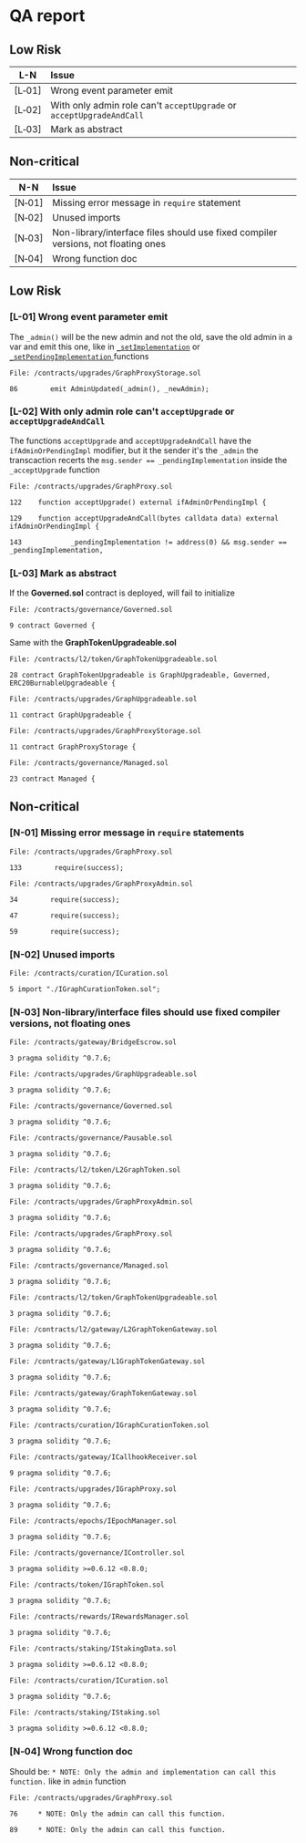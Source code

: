 # QA report

## Low Risk
| L-N    |Issue|
|:------:|:----|
| [L&#x2011;01] | Wrong event parameter emit |
| [L&#x2011;02] | With only admin role can't `acceptUpgrade` or `acceptUpgradeAndCall` |
| [L&#x2011;03] | Mark as abstract |

## Non-critical

| N-N    |Issue|
|:------:|:----|
| [N&#x2011;01] | Missing error message in `require` statement |
| [N&#x2011;02] | Unused imports |
| [N&#x2011;03] | Non-library/interface files should use fixed compiler versions, not floating ones |
| [N&#x2011;04] | Wrong function doc |

## Low Risk

### [L-01] Wrong event parameter emit

The `_admin()` will be the new admin and not the old, save the old admin in a var and emit this one, like in [`_setImplementation`](https://github.com/code-423n4/2022-10-thegraph/blob/309a188f7215fa42c745b136357702400f91b4ff/contracts/upgrades/GraphProxyStorage.sol#L115-L124) or [`_setPendingImplementation` ](https://github.com/code-423n4/2022-10-thegraph/blob/309a188f7215fa42c745b136357702400f91b4ff/contracts/upgrades/GraphProxyStorage.sol#L130-L139) functions

```solidity
File: /contracts/upgrades/GraphProxyStorage.sol

86        emit AdminUpdated(_admin(), _newAdmin);
```

### [L-02] With only admin role can't `acceptUpgrade` or `acceptUpgradeAndCall`

The functions `acceptUpgrade` and `acceptUpgradeAndCall` have the `ifAdminOrPendingImpl` modifier, but it the sender it's the `_admin` the transcaction recerts the `msg.sender == _pendingImplementation` inside the `_acceptUpgrade` function

```solidity
File: /contracts/upgrades/GraphProxy.sol

122    function acceptUpgrade() external ifAdminOrPendingImpl {

129    function acceptUpgradeAndCall(bytes calldata data) external ifAdminOrPendingImpl {

143            _pendingImplementation != address(0) && msg.sender == _pendingImplementation,
```

### [L-03] Mark as abstract

If the **Governed.sol** contract is deployed,  will fail to initialize

```solidity
File: /contracts/governance/Governed.sol

9 contract Governed {
```

Same with the **GraphTokenUpgradeable.sol**

```solidity
File: /contracts/l2/token/GraphTokenUpgradeable.sol

28 contract GraphTokenUpgradeable is GraphUpgradeable, Governed, ERC20BurnableUpgradeable {
```

```solidity
File: /contracts/upgrades/GraphUpgradeable.sol

11 contract GraphUpgradeable {
```

```solidity
File: /contracts/upgrades/GraphProxyStorage.sol

11 contract GraphProxyStorage {
```

```solidity
File: /contracts/governance/Managed.sol

23 contract Managed {
```


## Non-critical

### [N-01] Missing error message in `require` statements

```solidity
File: /contracts/upgrades/GraphProxy.sol

133        require(success);
```

```solidity
File: /contracts/upgrades/GraphProxyAdmin.sol

34        require(success);

47        require(success);

59        require(success);
```

### [N-02] Unused imports

```solidity
File: /contracts/curation/ICuration.sol

5 import "./IGraphCurationToken.sol";
```

### [N‑03] Non-library/interface files should use fixed compiler versions, not floating ones

```solidity
File: /contracts/gateway/BridgeEscrow.sol

3 pragma solidity ^0.7.6;
```

```solidity
File: /contracts/upgrades/GraphUpgradeable.sol

3 pragma solidity ^0.7.6;
```

```solidity
File: /contracts/governance/Governed.sol

3 pragma solidity ^0.7.6;
```

```solidity
File: /contracts/governance/Pausable.sol

3 pragma solidity ^0.7.6;
```

```solidity
File: /contracts/l2/token/L2GraphToken.sol

3 pragma solidity ^0.7.6;
```

```solidity
File: /contracts/upgrades/GraphProxyAdmin.sol

3 pragma solidity ^0.7.6;
```

```solidity
File: /contracts/upgrades/GraphProxy.sol

3 pragma solidity ^0.7.6;
```

```solidity
File: /contracts/governance/Managed.sol

3 pragma solidity ^0.7.6;
```

```solidity
File: /contracts/l2/token/GraphTokenUpgradeable.sol

3 pragma solidity ^0.7.6;
```

```solidity
File: /contracts/l2/gateway/L2GraphTokenGateway.sol

3 pragma solidity ^0.7.6;
```

```solidity
File: /contracts/gateway/L1GraphTokenGateway.sol

3 pragma solidity ^0.7.6;
```

```solidity
File: /contracts/gateway/GraphTokenGateway.sol

3 pragma solidity ^0.7.6;
```

```solidity
File: /contracts/curation/IGraphCurationToken.sol

3 pragma solidity ^0.7.6;
```

```solidity
File: /contracts/gateway/ICallhookReceiver.sol

9 pragma solidity ^0.7.6;
```

```solidity
File: /contracts/upgrades/IGraphProxy.sol

3 pragma solidity ^0.7.6;
```

```solidity
File: /contracts/epochs/IEpochManager.sol

3 pragma solidity ^0.7.6;
```

```solidity
File: /contracts/governance/IController.sol

3 pragma solidity >=0.6.12 <0.8.0;
```

```solidity
File: /contracts/token/IGraphToken.sol

3 pragma solidity ^0.7.6;
```

```solidity
File: /contracts/rewards/IRewardsManager.sol

3 pragma solidity ^0.7.6;
```

```solidity
File: /contracts/staking/IStakingData.sol

3 pragma solidity >=0.6.12 <0.8.0;
```

```solidity
File: /contracts/curation/ICuration.sol

3 pragma solidity ^0.7.6;
```

```solidity
File: /contracts/staking/IStaking.sol

3 pragma solidity >=0.6.12 <0.8.0;
```

### [N‑04] Wrong function doc

Should be: `* NOTE: Only the admin and implementation can call this function.` like in `admin` function

```solidity
File: /contracts/upgrades/GraphProxy.sol

76     * NOTE: Only the admin can call this function.

89     * NOTE: Only the admin can call this function.
```
